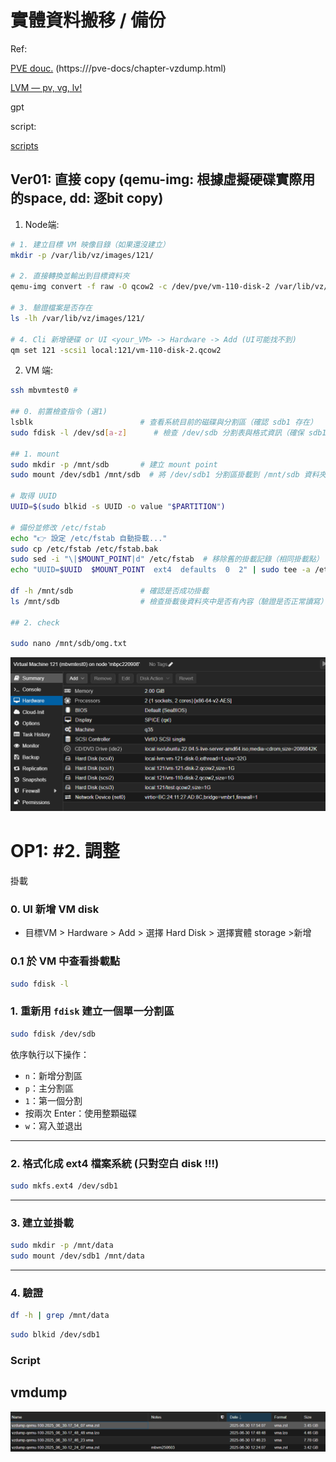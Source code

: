 # 實體資料搬移 / 備份


Ref:

[PVE douc.](https://pve.proxmox.com/pve-docs/chapter-vzdump.html) (https://<urPVEserver>/pve-docs/chapter-vzdump.html) 

[LVM — pv, vg, lv!](https://sean22492249.medium.com/lvm-pv-vg-lv-1777a84a3ce8)

gpt

script:

[scripts](/journals_1/ProxmoxVE/scripts/disk/home/)


## Ver01: 直接 copy (qemu-img: 根據虛擬硬碟實際用的space, dd: 逐bit copy)

1. Node端:

``` sh
# 1. 建立目標 VM 映像目錄（如果還沒建立）
mkdir -p /var/lib/vz/images/121/

# 2. 直接轉換並輸出到目標資料夾
qemu-img convert -f raw -O qcow2 -c /dev/pve/vm-110-disk-2 /var/lib/vz/images/121/vm-110-disk-2.qcow2

# 3. 驗證檔案是否存在
ls -lh /var/lib/vz/images/121/

# 4. Cli 新增硬碟 or UI <your_VM> -> Hardware -> Add (UI可能找不到)
qm set 121 -scsi1 local:121/vm-110-disk-2.qcow2
```

2. VM 端:

``` bash
ssh mbvmtest0 #

## 0. 前置檢查指令 (選1)
lsblk                        # 查看系統目前的磁碟與分割區（確認 sdb1 存在）
sudo fdisk -l /dev/sd[a-z]      # 檢查 /dev/sdb 分割表與格式資訊（確保 sdb1 有格式化）

## 1. mount
sudo mkdir -p /mnt/sdb       # 建立 mount point
sudo mount /dev/sdb1 /mnt/sdb  # 將 /dev/sdb1 分割區掛載到 /mnt/sdb 資料夾

# 取得 UUID
UUID=$(sudo blkid -s UUID -o value "$PARTITION")

# 備份並修改 /etc/fstab
echo "👉 設定 /etc/fstab 自動掛載..."
sudo cp /etc/fstab /etc/fstab.bak
sudo sed -i "\|$MOUNT_POINT|d" /etc/fstab  # 移除舊的掛載記錄（相同掛載點）
echo "UUID=$UUID  $MOUNT_POINT  ext4  defaults  0  2" | sudo tee -a /etc/fstab

df -h /mnt/sdb               # 確認是否成功掛載
ls /mnt/sdb                  # 檢查掛載後資料夾中是否有內容（驗證是否正常讀寫）

## 2. check

sudo nano /mnt/sdb/omg.txt

```
![alt text](image.png)

# OP1: #2. 調整






掛載

### 0. UI 新增 VM disk

- 目標VM > Hardware > Add > 選擇 Hard Disk > 選擇實體 storage >新增

### 0.1 於 VM 中查看掛載點

```bash
sudo fdisk -l
```

### 1. 重新用 `fdisk` 建立一個單一分割區

```bash
sudo fdisk /dev/sdb
```

依序執行以下操作：

* `n`：新增分割區
* `p`：主分割區
* `1`：第一個分割
* 按兩次 Enter：使用整顆磁碟
* `w`：寫入並退出

---

### 2. 格式化成 ext4 檔案系統 (只對空白 disk !!!)

```bash
sudo mkfs.ext4 /dev/sdb1
```

---

### 3. 建立並掛載

```bash
sudo mkdir -p /mnt/data
sudo mount /dev/sdb1 /mnt/data
```

---

### 4. 驗證

```bash
df -h | grep /mnt/data
```


```bash
sudo blkid /dev/sdb1
```



### Script



## vmdump

![alt text](image-3.png)

